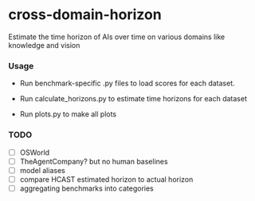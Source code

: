 # cross-domain-horizon
Estimate the time horizon of AIs over time on various domains like knowledge and vision


### Usage

* Run benchmark-specific .py files to load scores for each dataset.

* Run calculate_horizons.py to estimate time horizons for each dataset

* Run plots.py to make all plots

### TODO

- [ ] OSWorld
- [ ] TheAgentCompany? but no human baselines
- [ ] model aliases
- [ ] compare HCAST estimated horizon to actual horizon
- [ ] aggregating benchmarks into categories